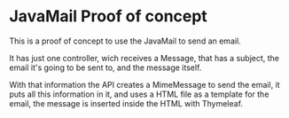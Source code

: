 # JavaMail Proof of concept
This is a proof of concept to use the JavaMail to send an email.

It has just one controller, wich receives a Message, that has a subject, the email it's going to be sent to, and the message itself.

With that information the API creates a MimeMessage to send the email, it puts all this information in it, and uses a HTML file as a template for the email, the message is inserted inside the HTML with Thymeleaf.
